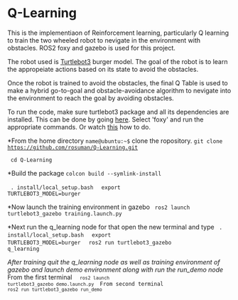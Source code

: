 # Q-Learning

This is the implementiaon of Reinforcement learning, particularly Q learning to train the two wheeled robot to nevigate in the environment with obstacles.
ROS2 foxy and gazebo is used for this project.

The robot used is [Turtlebot3](https://github.com/ROBOTIS-GIT/turtlebot3) burger model. The goal of the robot is to learn the appropeiate actions based on its state to avoid the obstacles.

Once the robot is trained to avoid the obstacles, the final Q Table is used to make a hybrid go-to-goal and obstacle-avoidance algorithm to nevigate into the environment to reach the goal by avoiding obstacles.

To run the code, make sure turtlebot3 package and all its dependencies are installed. This can be done by going [here](https://emanual.robotis.com/docs/en/platform/turtlebot3/quick-start/). Select 'foxy' and run the appropriate commands. Or watch [this](https://www.youtube.com/watch?v=8w3xhG1GPdo) how to do.

*From the home directory <code>name@ubuntu:~$</code> clone the ropository.
<code>git clone https://github.com/rosuman/Q-Learning.git </code>

<code> cd Q-Learning </code>

*Build the package
  <code>colcon build --symlink-install</code>

  <code> . install/local_setup.bash </code>
  <code> export TURTLEBOT3_MODEL=burger </code>

*Now launch the training environment in gazebo 
  <code> ros2 launch turtlebot3_gazebo training.launch.py </code>

*Next run the q_learning node
    for that open the new terminal and type
  <code> . install/local_setup.bash </code>
  <code> export TURTLEBOT3_MODEL=burger </code>
  <code> ros2 run turtlebot3_gazebo q_learning </code>

*After training quit the q_learning node as well as training environment of gazebo and launch demo environment along with run the run_demo node*
From the first terminal 
  <code> <code> ros2 launch turtlebot3_gazebo demo.launch.py </code>
From second terminal
   <code> ros2 run turtlebot3_gazebo run_demo </code>
 


